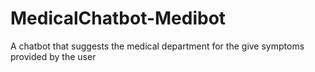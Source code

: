 # MedicalChatbot-Medibot
A chatbot that suggests the medical department for the give symptoms provided by the user
